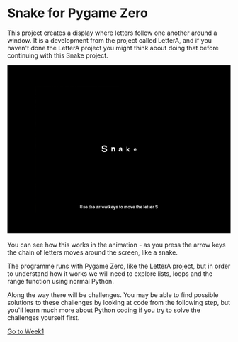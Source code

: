 # Snake for Pygame Zero

This project creates a display where letters follow one another around a window. It is a development from the project called LetterA, and if you haven't done the LetterA project you might think about doing that before continuing with this Snake project.

![Snake GIF](snake.gif)

You can see how this works in the animation - as you press the arrow keys the chain of letters moves around the screen, like a snake.

The programme runs with Pygame Zero, like the LetterA project, but in order to understand how it works we will need to explore lists, loops and the range function using normal Python.

Along the way there will be challenges. You may be able to find possible solutions to these challenges by looking at code from the following step, but you'll learn much more about Python coding if you try to solve the challenges yourself first.

[Go to Week1](Week1-Debugging/Step1-display_letter_S/README.md)
